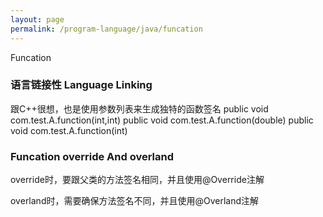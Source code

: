 ```yaml
---
layout: page
permalink: /program-language/java/funcation
---
```


Funcation

### 语言链接性 Language Linking
跟C++很想，也是使用参数列表来生成独特的函数签名
public void com.test.A.function(int,int)
public void com.test.A.function(double)
public void com.test.A.function(int)

### Funcation override And overland
override时，要跟父类的方法签名相同，并且使用@Override注解

overland时，需要确保方法签名不同，并且使用@Overland注解

